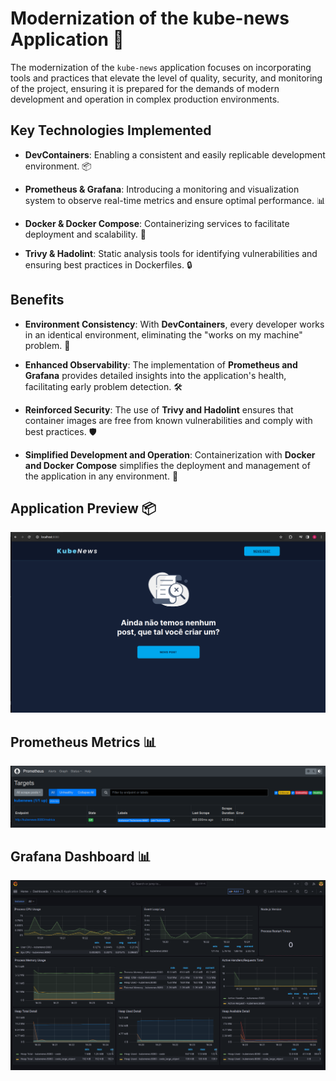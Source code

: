 # Modernization of the kube-news Application 🚀

The modernization of the `kube-news` application focuses on incorporating tools and practices that elevate the level of quality, security, and monitoring of the project, ensuring it is prepared for the demands of modern development and operation in complex production environments.

## Key Technologies Implemented

- **DevContainers**: Enabling a consistent and easily replicable development environment. 📦

- **Prometheus & Grafana**: Introducing a monitoring and visualization system to observe real-time metrics and ensure optimal performance. 📊

- **Docker & Docker Compose**: Containerizing services to facilitate deployment and scalability. 🐳

- **Trivy & Hadolint**: Static analysis tools for identifying vulnerabilities and ensuring best practices in Dockerfiles. 🔒

## Benefits

- **Environment Consistency**: With **DevContainers**, every developer works in an identical environment, eliminating the "works on my machine" problem. 💼

- **Enhanced Observability**: The implementation of **Prometheus and Grafana** provides detailed insights into the application's health, facilitating early problem detection. 🛠️

- **Reinforced Security**: The use of **Trivy and Hadolint** ensures that container images are free from known vulnerabilities and comply with best practices. 🛡️

- **Simplified Development and Operation**: Containerization with **Docker and Docker Compose** simplifies the deployment and management of the application in any environment. 🔄

## Application Preview 📦

![](./images/aplication.png)


## Prometheus Metrics 📊

![](./images/prometheus.png)

## Grafana Dashboard 📊

![](./images/grafana.png)
